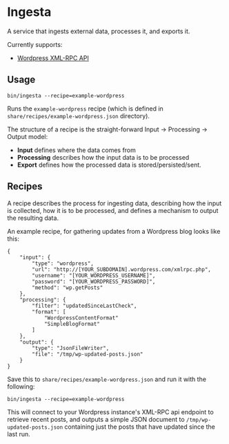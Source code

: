 Ingesta
=======

A service that ingests external data, processes it, and exports it.


Currently supports:

* [Wordpress XML-RPC API](http://codex.wordpress.org/XML-RPC_WordPress_API)


Usage
-----

    bin/ingesta --recipe=example-wordpress

Runs the `example-wordpress` recipe (which is defined in `share/recipes/example-wordpress.json` directory).

The structure of a recipe is the straight-forward Input -> Processing -> Output model:

* **Input** defines where the data comes from
* **Processing** describes how the input data is to be processed
* **Export** defines how the processed data is stored/persisted/sent.


Recipes
-------

A recipe describes the process for ingesting data, describing how the input is collected, how it is to be processed, and defines a mechanism to output the resulting data.

An example recipe, for gathering updates from a Wordpress blog looks like this:

    {
        "input": {
            "type": "wordpress",
            "url": "http://[YOUR_SUBDOMAIN].wordpress.com/xmlrpc.php",
            "username": "[YOUR_WORDPRESS_USERNAME]",
            "password": "[YOUR_WORDPRESS_PASSWORD]",
            "method": "wp.getPosts"
        },
        "processing": {
            "filter": "updatedSinceLastCheck",
            "format": [
                "WordpressContentFormat"
                "SimpleBlogFormat"
            ]
        },
        "output": {
            "type": "JsonFileWriter",
            "file": "/tmp/wp-updated-posts.json"
        }
    }

Save this to `share/recipes/example-wordpress.json` and run it with the following:

    bin/ingesta --recipe=example-wordpress

This will connect to your Wordpress instance's XML-RPC api endpoint to retrieve recent posts, and outputs a simple JSON document to `/tmp/wp-updated-posts.json` containing just the posts that have updated since the last run.


